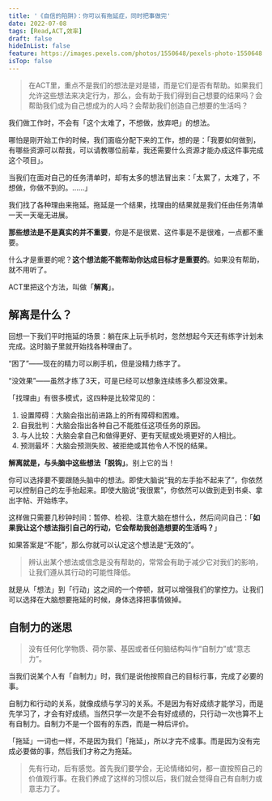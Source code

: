 ```yaml
---
title: '《自信的陷阱》：你可以有拖延症，同时把事做完'
date: 2022-07-08
tags: [Read,ACT,效率]
draft: false
hideInList: false
feature: https://images.pexels.com/photos/1550648/pexels-photo-1550648.jpeg?auto=compress&cs=tinysrgb&w=800
isTop: false
---
```


> 在ACT里，重点不是我们的想法是对是错，而是它们是否有帮助。如果我们允许这些想法来决定行为，那么，会有助于我们得到自己想要的结果吗？会帮助我们成为自己想成为的人吗？会帮助我们创造自己想要的生活吗？

<!--more-->

我们做工作时，不会有「这个太难了，不想做，放弃吧」的想法。

哪怕是刚开始工作的时候，我们面临分配下来的工作，想的是：「我要如何做到，有哪些资源可以帮我，可以请教哪位前辈，我还需要什么资源才能办成这件事完成这个项目」。

当我们在面对自己的任务清单时，却有太多的想法冒出来：「太累了，太难了，不想做，你做不到的。……」

我们找了各种理由来拖延。拖延是一个结果，找理由的结果就是我们任由任务清单一天一天毫无进展。

**那些想法是不是真实的并不重要**，你是不是很累、这件事是不是很难，一点都不重要。

什么才是重要的呢？**这个想法能不能帮助你达成目标才是重要的**。如果没有帮助，就不用听了。

ACT里把这个方法，叫做「**解离**」。

## 解离是什么？

回想一下我们平时拖延的场景：躺在床上玩手机时，忽然想起今天还有练字计划未完成。这时脑子里就开始找各种理由了。

“困了”——现在的精力可以刷手机，但是没精力练字了。

“没效果”——虽然才练了3天，可是已经可以想象连续练多久都没效果。

「找理由」有很多模式，这四种是比较常见的：
1. 设置障碍：大脑会指出前进路上的所有障碍和困难。
2. 自我批判：大脑会指出各种自己不能胜任这项任务的原因。
3. 与人比较：大脑会拿自己和做得更好、更有天赋或处境更好的人相比。
4. 预测最坏：大脑会预测失败、被拒绝或其他令人不悦的结果。

**解离就是，与头脑中这些想法「脱钩」**。别上它的当！

你可以选择要不要跟随头脑中的想法。即使大脑说“我的左手抬不起来了”，你依然可以控制自己的左手抬起来。即使大脑说“我很累”，你依然可以做到走到书桌、拿出字帖、开始练字。

这样做只需要几秒钟时间：暂停、检视、注意大脑在想什么，然后问问自己：「**如果我让这个想法指引自己的行动，它会帮助我创造想要的生活吗？**」

如果答案是“不能”，那么你就可以认定这个想法是“无效的”。

> 辨认出某个想法或信念是没有帮助的，常常会有助于减少它对我们的影响，让我们遵从其行动的可能性降低。

就是从「想法」到「行动」这之间的一个停顿，就可以增强我们的掌控力。让我们可以选择在大脑想要拖延的时候，身体选择把事情做掉。

## 自制力的迷思

> 没有任何化学物质、荷尔蒙、基因或者任何脑结构叫作“自制力”或“意志力”。

当我们说某个人有「自制力」时，我们是说他按照自己的目标行事，完成了必要的事。

自制力和行动的关系，就像成绩与学习的关系。不是因为有好成绩才能学习，而是先学习了，才会有好成绩。当然只学一次是不会有好成绩的，只行动一次也算不上有自制力。自制力不是一个固有的东西，而是一种后评价。


「拖延」一词也一样，不是因为我们「拖延」，所以才完不成事。而是因为没有完成必要做的事，然后我们才称之为拖延。

> 先有行动，后有感觉。首先我们要学会，无论情绪如何，都一直按照自己的价值观行事。在我们养成了这样的习惯以后，我们就会觉得自己有自制力或意志力了。